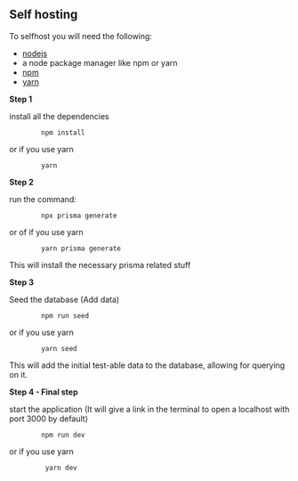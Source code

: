 ## Self hosting

To selfhost you will need the following:

- [nodejs](https://nodejs.org)
- a node package manager like npm or yarn
- [npm](https://www.npmjs.com/)
- [yarn](https://yarnpkg.com/)

**Step 1**

install all the dependencies

```
        npm install
```

or if you use yarn

```
        yarn
```

**Step 2**

run the command:

```
        npx prisma generate
```

or of if you use yarn

```
        yarn prisma generate
```

This will install the necessary prisma related stuff

**Step 3**

Seed the database (Add data)

```
        npm run seed
```

or if you use yarn

```
        yarn seed
```

This will add the initial test-able data to the database, allowing for querying on it.

**Step 4 - Final step**

start the application (It will give a link in the terminal to open a localhost with port 3000 by default)

```
        npm run dev
```

or if you use yarn

```
         yarn dev
```
